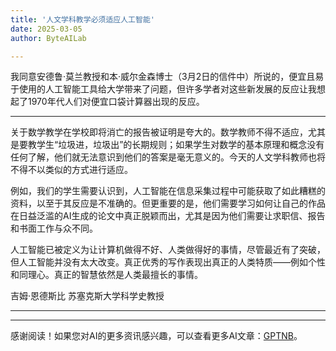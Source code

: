 ```yaml
---
title: '人文学科教学必须适应人工智能'
date: 2025-03-05
author: ByteAILab

---
```


我同意安德鲁·莫兰教授和本·威尔金森博士（3月2日的信件中）所说的，便宜且易于使用的人工智能工具给大学带来了问题，但许多学者对这些新发展的反应让我想起了1970年代人们对便宜口袋计算器出现的反应。

---
关于数学教学在学校即将消亡的报告被证明是夸大的。数学教师不得不适应，尤其是要教学生“垃圾进，垃圾出”的长期规则；如果学生对数学的基本原理和概念没有任何了解，他们就无法意识到他们的答案是毫无意义的。今天的人文学科教师也将不得不以类似的方式进行适应。

例如，我们的学生需要认识到，人工智能在信息采集过程中可能获取了如此糟糕的资料，以至于其反应是不准确的。但更重要的是，他们需要学习如何让自己的作品在日益泛滥的AI生成的论文中真正脱颖而出，尤其是因为他们需要让求职信、报告和书面工作与众不同。

人工智能已被定义为让计算机做得不好、人类做得好的事情，尽管最近有了突破，但人工智能并没有太大改变。真正优秀的写作表现出真正的人类特质——例如个性和同理心。真正的智慧依然是人类最擅长的事情。

吉姆·恩德斯比
苏塞克斯大学科学史教授

---
---
感谢阅读！如果您对AI的更多资讯感兴趣，可以查看更多AI文章：[GPTNB](https://gptnb.com)。
